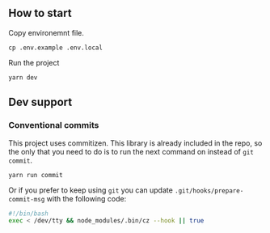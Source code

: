 ## How to start

Copy environemnt file.

```
cp .env.example .env.local
```

Run the project

```
yarn dev
```

## Dev support

### Conventional commits

This project uses commitizen. This library is already included in the repo, so the only that you need to do is to run the next command on instead of `git commit`.

```
yarn run commit
```

Or if you prefer to keep using `git` you can update `.git/hooks/prepare-commit-msg` with the following code:

```bash
#!/bin/bash
exec < /dev/tty && node_modules/.bin/cz --hook || true
```
